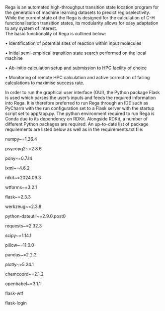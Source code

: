  
Rega is an automated high-throughput transition state location program for the generation of machine learning datasets to predict regioselectivity. While the current state of the Rega is designed for the calculation of C-H functionalisation transition states, its modularity allows for easy adaptation to any system of interest.  
The basic functionality of Rega is outlined below:

•	Identification of potential sites of reaction within input molecules

•	Initial semi-empirical transition state search performed on the local machine

•	Ab-initio calculation setup and submission to HPC facility of choice

•	Monitoring of remote HPC calculation and active correction of failing calculations to maximise success rate.

In order to run the graphical user interface (GUI), the Python package Flask is used which parses the user’s inputs and feeds the required information into Rega. It is therefore preferred to run Rega through an IDE such as PyCharm with the run configuration set to a Flask server with the startup script set to app/app.py.
The python environment required to run Rega is Conda due to its dependency on RDKit. Alongside RDKit, a number of different Python packages are required. An up-to-date list of package requirements are listed below as well as in the requirements.txt file:

numpy~=1.26.4

psycopg2~=2.8.6

pony~=0.7.14

lxml~=4.6.2

rdkit~=2024.09.3

wtforms~=3.2.1

flask~=2.3.3

werkzeug~=2.3.8

python-dateutil~=2.9.0.post0

requests~=2.32.3

scipy~=1.14.1

pillow~=11.0.0

pandas~=2.2.2

plotly~=5.24.1

chemcoord~=2.1.2

openbabel~=3.1.1

flask-wtf

flask-login



